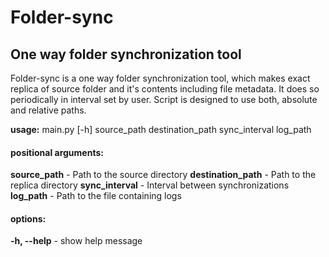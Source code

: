 # Folder-sync
## One way folder synchronization tool

Folder-sync is a one way folder synchronization tool, which makes exact replica of source folder and it's contents including file metadata. It does so periodically in interval set by user. Script is designed to use both, absolute and relative paths.

**usage:** main.py [-h] source_path destination_path sync_interval log_path

#### positional arguments:
  **source_path**       - Path to the source directory
  **destination_path**  - Path to the replica directory
  **sync_interval**     - Interval between synchronizations
  **log_path**          - Path to the file containing logs

#### options:
  **-h, --help**        - show help message


